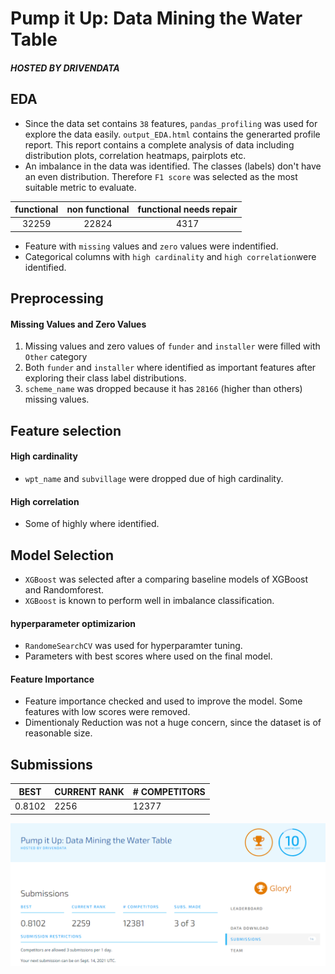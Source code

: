 # Pump it Up: Data Mining the Water Table
##### _HOSTED BY DRIVENDATA_

## EDA
- Since the data set contains `38` features, `pandas_profiling`  was used for explore the data easily. `output_EDA.html` contains the generarted profile report. This report contains a complete analysis of data including distribution plots, correlation heatmaps, pairplots etc.  
- An imbalance in the data was identified. The classes (labels) don't have an even distribution. Therefore `F1 score` was selected as the most suitable metric to evaluate. 

| functional | non functional | functional needs repair |
| :---: | :---: |  :---:|
|32259|22824|4317|

- Feature with `missing` values and `zero` values were indentified.
- Categorical columns with `high cardinality` and `high correlation`were identified. 

## Preprocessing

#### Missing Values and Zero Values
1. Missing values and zero values of `funder` and `installer` were filled with `Other` category
2. Both `funder` and `installer` where identified as important features after exploring their class label distributions.
2. `scheme_name` was dropped because it has `28166` (higher than others) missing values.

## Feature selection

#### High cardinality
- `wpt_name` and `subvillage` were dropped due of high cardinality.

#### High correlation
- Some of highly where identified. 


## Model Selection

- `XGBoost` was selected after a comparing baseline models of XGBoost and Randomforest. 
- `XGBoost` is known to perform well in imbalance classification. 

#### hyperparameter optimizarion
- `RandomeSearchCV` was used for hyperparamter tuning. 
- Parameters with best scores where used on the final model.

#### Feature Importance
- Feature importance checked and used to improve the model. Some features with low scores were removed.
- Dimentionaly Reduction was not a huge concern, since the dataset is of reasonable size. 

## Submissions

| BEST | CURRENT RANK | # COMPETITORS |
| ------ | ------ | ------ |
| 0.8102 | 2256 | 12377|

![alt text](https://github.com/kavindaperera/pump-it-up-170446l/blob/main/submission_proof.PNG?raw=true)

